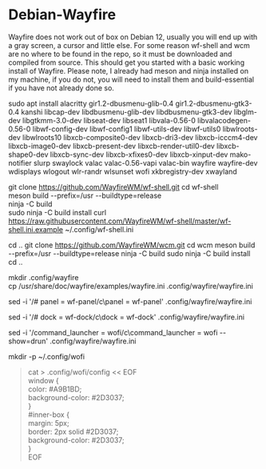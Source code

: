# Debian-Wayfire
Wayfire does not work out of box on Debian 12, usually you will end up with a gray screen, a cursor and little else. For some reason wf-shell and wcm are no where to be found in the repo, so it must be downloaded and compiled from source. This should get you started with a basic working install of Wayfire. Please note, I already had meson and ninja installed on my machine, if you do not, you will need to install them and build-essential if you have not already done so.

sudo apt install alacritty gir1.2-dbusmenu-glib-0.4 gir1.2-dbusmenu-gtk3-0.4 kanshi libcap-dev libdbusmenu-glib-dev libdbusmenu-gtk3-dev libglm-dev libgtkmm-3.0-dev libseat-dev libseat1 libvala-0.56-0 libvalacodegen-0.56-0 libwf-config-dev libwf-config1 libwf-utils-dev libwf-utils0 libwlroots-dev libwlroots10 libxcb-composite0-dev libxcb-dri3-dev libxcb-icccm4-dev libxcb-image0-dev libxcb-present-dev libxcb-render-util0-dev libxcb-shape0-dev libxcb-sync-dev libxcb-xfixes0-dev libxcb-xinput-dev mako-notifier slurp swaylock valac valac-0.56-vapi valac-bin wayfire wayfire-dev wdisplays wlogout wlr-randr wlsunset wofi xkbregistry-dev xwayland

git clone https://github.com/WayfireWM/wf-shell.git
cd wf-shell  
meson build --prefix=/usr --buildtype=release  
ninja -C build  
sudo ninja -C build install
curl https://raw.githubusercontent.com/WayfireWM/wf-shell/master/wf-shell.ini.example \~/.config/wf-shell.ini

cd ..
git clone https://github.com/WayfireWM/wcm.git
cd wcm
meson build --prefix=/usr --buildtype=release
ninja -C build
sudo ninja -C build install
cd ..

mkdir .config/wayfire  
cp /usr/share/doc/wayfire/examples/wayfire.ini .config/wayfire/wayfire.ini

sed -i '/# panel = wf-panel/c\\panel = wf-panel' .config/wayfire/wayfire.ini

sed -i '/# dock = wf-dock/c\\dock = wf-dock' .config/wayfire/wayfire.ini

sed -i '/command_launcher = wofi/c\\command_launcher = wofi --show=drun' .config/wayfire/wayfire.ini

mkdir -p \~/.config/wofi

> cat > .config/wofi/config << EOF    
> window {    
>   color: #A9B1BD;    
>   background-color: #2D3037;    
>   }  
>   #inner-box {    
>   margin: 5px;    
>   border: 2px solid #2D3037;    
>   background-color: #2D3037;    
> }  
> EOF
